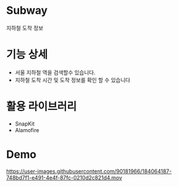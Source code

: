 # Subway
지하철 도착 정보



# 기능 상세
* 서울 지하철 역을 검색할수 있습니다.   
* 지하철 도착 시간 및 도착 정보를 확인 할 수 있습니다




# 활용 라이브러리
* SnapKit    
* Alamofire




# Demo
https://user-images.githubusercontent.com/90181966/184064187-748bd7f1-e491-4e4f-87fc-0210d2c821d4.mov
